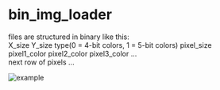  # bin_img_loader
 files are structured in binary like this:  
 X_size Y_size type(0 = 4-bit colors, 1 = 5-bit colors) pixel_size  
 pixel1_color pixel2_color pixel3_color ...  
 next row of pixels ...
 
![example](https://user-images.githubusercontent.com/60159484/156778885-4efe69d4-16da-40d7-99b6-05b1a81a2f70.png)
